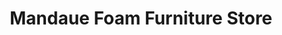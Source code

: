 ---
title: "Mandaue Foam Furniture Store"
url: /cainta/mandaue-foam-furniture-store/
shop: furniture
---